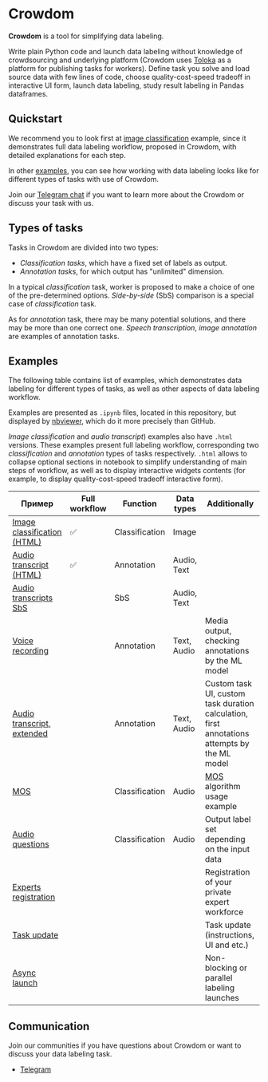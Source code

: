 # Crowdom

__Crowdom__ is a tool for simplifying data labeling.

Write plain Python code and launch data labeling without knowledge of crowdsourcing and underlying platform
(Crowdom uses [Toloka](https://toloka.ai) as a platform for publishing tasks for workers). Define task you solve and
load source data with few lines of code, choose quality-cost-speed tradeoff in interactive UI form, launch data
labeling, study result labeling in Pandas dataframes.

## Quickstart

We recommend you to look first at [image classification](https://nbviewer.org/github/lambdazy/crowdom/blob/main/examples/image_classification/image_classification.html)
example, since it demonstrates full data labeling workflow, proposed in Crowdom, with detailed explanations for each step.

In other [examples](#Examples), you can see how working with data labeling looks like for different types of tasks with
use of Crowdom.

Join our [Telegram chat](https://t.me/+axHOcdjbaFwzYzAy) if you want to learn more about the Crowdom or discuss your
task with us.

## Types of tasks

Tasks in Crowdom are divided into two types:
- _Classification tasks_, which have a fixed set of labels as output.
- _Annotation tasks_, for which output has "unlimited" dimension.

In a typical _classification_ task, worker is proposed to make a choice of one of the pre-determined options.
_Side-by-side_ (SbS) comparison is a special case of _classification_ task.

As for _annotation_ task, there may be many potential solutions, and there may be more than one correct one.
_Speech transcription_, _image annotation_ are examples of annotation tasks.

## Examples

The following table contains list of examples, which demonstrates data labeling for different types of tasks, as well
as other aspects of data labeling workflow.

Examples are presented as `.ipynb` files, located in this repository, but displayed by [nbviewer](https://nbviewer.org/github/lambdazy/crowdom/tree/main/examples/),
which do it more precisely than GitHub.

_Image classification_ and _audio transcript_) examples also have `.html` versions. These examples present full
labeling workflow, corresponding two _classification_ and _annotation_ types of  tasks respectively. `.html` allows
to collapse optional sections in notebook to simplify understanding of main steps of workflow,  as well as to display
interactive widgets contents (for example, to display quality-cost-speed tradeoff interactive form).

| Пример                                                                                                                                                                                                                                                               | Full workflow | Function       | Data types  | Additionally                                                                                                   |
|----------------------------------------------------------------------------------------------------------------------------------------------------------------------------------------------------------------------------------------------------------------------|---------------|----------------|-------------|----------------------------------------------------------------------------------------------------------------|
| [Image classification](https://nbviewer.org/github/lambdazy/crowdom/blob/main/examples/image_classification/image_classification.ipynb) [(HTML)](https://nbviewer.org/github/lambdazy/crowdom/blob/main/examples/image_classification/image_classification.html) | ✅             | Classification | Image       |                                                                                                                |
| [Audio transcript](https://nbviewer.org/github/lambdazy/crowdom/blob/main/examples/audio_transcript/audio_transcript.ipynb) [(HTML)](https://nbviewer.org/github/lambdazy/crowdom/blob/main/examples/audio_transcript/audio_transcript.html)                     | ✅             | Annotation     | Audio, Text |                                                                                                                |
| [Audio transcripts SbS](https://nbviewer.org/github/lambdazy/crowdom/blob/main/examples/audio_transcripts_sbs/audio_transcripts_sbs.ipynb)                                                                                                                         |               | SbS            | Audio, Text |                                                                                                                |
| [Voice recording](https://nbviewer.org/github/lambdazy/crowdom/blob/main/examples/voice_recording/voice_recording.ipynb)                                                                                                                                           |               | Annotation     | Text, Audio | Media output, checking annotations by the ML model                                                             |
| [Audio transcript, extended](https://nbviewer.org/github/lambdazy/crowdom/blob/main/examples/audio_transcript_ex/audio_transcript_ex.ipynb)                                                                                                                        |               | Annotation     | Text, Audio | Custom task UI, custom task duration calculation, first annotations attempts by the ML model                   |
| [MOS](https://nbviewer.org/github/lambdazy/crowdom/blob/main/examples/mos/MOS.ipynb)                                                                                                                                                                               |               | Classification | Audio       | [MOS](https://www.microsoft.com/en-us/research/wp-content/uploads/2011/05/0002416.pdf) algorithm usage example |
| [Audio questions](https://nbviewer.org/github/lambdazy/crowdom/blob/main/examples/audio_questions/audio_questions.ipynb)                                                                                                                                           |               | Classification | Audio       | Output label set depending on the input data                                                                   |
| [Experts registration](https://nbviewer.org/github/lambdazy/crowdom/blob/main/examples/experts_registration/experts_registration.ipynb)                                                                                                                            |               |                |             | Registration of your private expert workforce                                                                  |
| [Task update](https://nbviewer.org/github/lambdazy/crowdom/blob/main/examples/task_update/task_update.ipynb)                                                                                                                                                       |               |                |             | Task update (instructions, UI and etc.)                                                                        |
| [Async launch](https://nbviewer.org/github/lambdazy/crowdom/blob/main/examples/async_launch/async_launch.ipynb)                                                                                                                                                    |               |                |             | Non-blocking or parallel labeling launches                                                                     |

## Communication

Join our communities if you have questions about Crowdom or want to discuss your data labeling task.

- [Telegram](https://t.me/+axHOcdjbaFwzYzAy)
